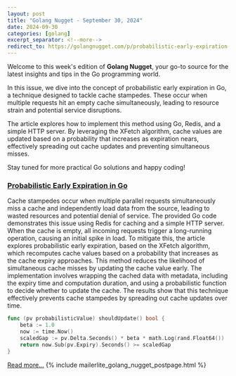 ```yaml
---
layout: post
title: "Golang Nugget - September 30, 2024"
date: 2024-09-30
categories: [golang]
excerpt_separator: <!--more-->
redirect_to: https://golangnugget.com/p/probabilistic-early-expiration-cache-stampedes-30-09-2024
---
```

Welcome to this week's edition of **Golang Nugget**, your go-to source for the latest insights and tips in the Go programming world.

In this issue, we dive into the concept of probabilistic early expiration in Go, a technique designed to tackle cache stampedes. These occur when multiple requests hit an empty cache simultaneously, leading to resource strain and potential service disruptions.

The article explores how to implement this method using Go, Redis, and a simple HTTP server. By leveraging the XFetch algorithm, cache values are updated based on a probability that increases as expiration nears, effectively spreading out cache updates and preventing simultaneous misses.

Stay tuned for more practical Go solutions and happy coding!
<!--more-->
### [Probabilistic Early Expiration in Go](https://dizzy.zone/2024/09/23/Probabilistic-Early-Expiration-in-Go/)

Cache stampedes occur when multiple parallel requests simultaneously miss a cache and independently load data from the source, leading to wasted resources and potential denial of service. The provided Go code demonstrates this issue using Redis for caching and a simple HTTP server. When the cache is empty, all incoming requests trigger a long-running operation, causing an initial spike in load. To mitigate this, the article explores probabilistic early expiration, based on the XFetch algorithm, which recomputes cache values based on a probability that increases as the cache expiry approaches. This method reduces the likelihood of simultaneous cache misses by updating the cache value early. The implementation involves wrapping the cached data with metadata, including the expiry time and computation duration, and using a probabilistic function to decide whether to update the cache. The results show that this technique effectively prevents cache stampedes by spreading out cache updates over time.

```go
func (pv probabilisticValue) shouldUpdate() bool {
    beta := 1.0
    now := time.Now()
    scaledGap := pv.Delta.Seconds() * beta * math.Log(rand.Float64())
    return now.Sub(pv.Expiry).Seconds() >= scaledGap
}
```

[Read more...](https://dizzy.zone/2024/09/23/Probabilistic-Early-Expiration-in-Go/)
{% include mailerlite_golang_nugget_postpage.html %}